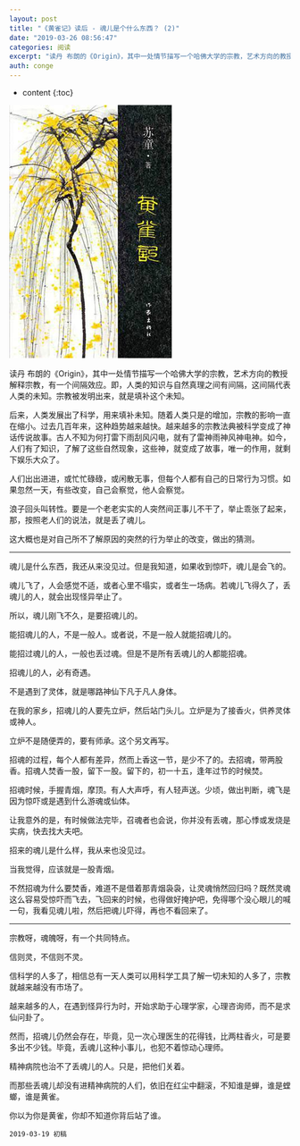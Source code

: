 ```yaml
---
layout: post
title: "《黄雀记》读后 - 魂儿是个什么东西？ (2)"
date: "2019-03-26 08:56:47"
categories: 阅读
excerpt: "读丹 布朗的《Origin》，其中一处情节描写一个哈佛大学的宗教，艺术方向的教授解释宗教，有一个间隔效应。即，人类的知识与自然真理之间有间隔，这..."
auth: conge
---
```

* content
{:toc}

![ ](/assets/images/阅读/118382-3348f3bb0a78157e.png)


读丹 布朗的《Origin》，其中一处情节描写一个哈佛大学的宗教，艺术方向的教授解释宗教，有一个间隔效应。即，人类的知识与自然真理之间有间隔，这间隔代表人类的未知。宗教被发明出来，就是填补这个未知。

后来，人类发展出了科学，用来填补未知。随着人类只是的增加，宗教的影响一直在缩小。过去几百年来，这种趋势越来越快。越来越多的宗教法典被科学变成了神话传说故事。古人不知为何打雷下雨刮风闪电，就有了雷神雨神风神电神。如今，人们有了知识，了解了这些自然现象，这些神，就变成了故事，唯一的作用，就剩下娱乐大众了。

人们出出进进，或忙忙碌碌，或闲散无事，但每个人都有自己的日常行为习惯。如果忽然一天，有些改变，自己会察觉，他人会察觉。

浪子回头叫转性。要是一个老老实实的人突然间正事儿不干了，举止乖张了起来，那，按照老人们的说法，就是丢了魂儿。

这大概也是对自己所不了解原因的突然的行为举止的改变，做出的猜测。

----

魂儿是什么东西，我还从来没见过。但是我知道，如果收到惊吓，魂儿是会飞的。

魂儿飞了，人会感觉不适，或者心里不塌实，或者生一场病。若魂儿飞得久了，丢魂儿的人，就会出现怪异举止了。

所以，魂儿刚飞不久，是要招魂儿的。

能招魂儿的人，不是一般人。或者说，不是一般人就能招魂儿的。

能招过魂儿的人，一般也丢过魂。但是不是所有丢魂儿的人都能招魂。

招魂儿的人，必有奇遇。

不是遇到了灵体，就是哪路神仙下凡于凡人身体。

在我的家乡，招魂儿的人要先立炉，然后站门头儿。立炉是为了接香火，供养灵体或神人。

立炉不是随便弄的，要有师承。这个另文再写。

招魂的过程，每个人都有差异，然而上香这一节，是少不了的。去招魂，带两股香。招魂人焚香一股，留下一股。留下的，初一十五，逢年过节的时候焚。

招魂时候，手握青烟，摩顶。有人大声呼，有人轻声送。少顷，做出判断，魂飞是因为惊吓或是遇到什么游魂或仙体。

让我意外的是，有时候做法完毕，召魂者也会说，你并没有丢魂，那心悸或发烧是实病，快去找大夫吧。

招来的魂儿是什么样，我从来也没见过。

当我觉得，应该就是一股青烟。

不然招魂为什么要焚香，难道不是借着那青烟袅袅，让灵魂悄然回归吗？既然灵魂这么容易受惊吓而飞去，飞回来的时候，也得做好掩护吧，免得哪个没心眼儿的喊一句，我看见魂儿啦，然后把魂儿吓得，再也不看回来了。

----

宗教呀，魂魄呀，有一个共同特点。

信则灵，不信则不灵。

信科学的人多了，相信总有一天人类可以用科学工具了解一切未知的人多了，宗教就越来越没有市场了。

越来越多的人，在遇到怪异行为时，开始求助于心理学家，心理咨询师，而不是求仙问卦了。

然而，招魂儿仍然会存在，毕竟，见一次心理医生的花得钱，比两柱香火，可是要多出不少钱。毕竟，丢魂儿这种小事儿，也犯不着惊动心理师。

精神病院也治不了丢魂儿的人。只是，把他们关着。

而那些丢魂儿却没有进精神病院的人们，依旧在红尘中翻滚，不知谁是蝉，谁是螳螂，谁是黄雀。

你以为你是黄雀，你却不知道你背后站了谁。

```
2019-03-19 初稿
```
